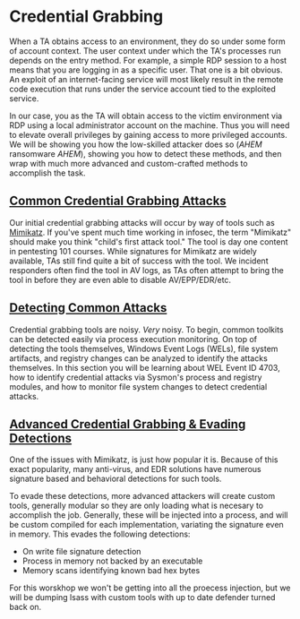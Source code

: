# Credential Grabbing

When a TA obtains access to an environment, they do so under some form of account context. The user context under which the TA's processes run depends on the entry method. For example, a simple RDP session to a host means that you are logging in as a specific user. That one is a bit obvious. An exploit of an internet-facing service will most likely result in the remote code execution that runs under the service account tied to the exploited service.

In our case, you as the TA will obtain access to the victim environment via RDP using a local administrator account on the machine. Thus you will need to elevate overall privileges by gaining access to more privileged accounts. We will be showing you how the low-skilled attacker does so (*AHEM* ransomware *AHEM*), showing you how to detect these methods, and then wrap with much more advanced and custom-crafted methods to accomplish the task.

## [Common Credential Grabbing Attacks](./1_credentual_grabbing/README.md)

Our initial credential grabbing attacks will occur by way of tools such as [Mimikatz](https://github.com/gentilkiwi/mimikatz). If you've spent much time working in infosec, the term "Mimikatz" should make you think "child's first attack tool." The tool is day one content in pentesting 101 courses. While signatures for Mimikatz are widely available, TAs still find quite a bit of success with the tool. We incident responders often find the tool in AV logs, as TAs often attempt to bring the tool in before they are even able to disable AV/EPP/EDR/etc.

## [Detecting Common Attacks](./2_detection_credential_grabbing/README.md)

Credential grabbing tools are noisy. _Very_ noisy. To begin, common toolkits can be detected easily via process execution monitoring. On top of detecting the tools themselves, Windows Event Logs (WELs), file system artifacts, and registry changes can be analyzed to identify the attacks themselves. In this section you will be learning about WEL Event ID 4703, how to identify credential attacks via Sysmon's process and registry modules, and how to monitor file system changes to detect credential attacks.

## [Advanced Credential Grabbing & Evading Detections](./3_advanced_credential_grabbing/README.md)

One of the issues with Mimikatz, is just how popular it is.  Because of this exact popularity, many anti-virus, and EDR solutions have numerous signature based and behavioral detections for such tools.

To evade these detections, more advanced attackers will create custom tools, generally modular so they are only loading what is necesary to accomplish the job.  Generally, these will be injected into a process, and will be custom compiled for each implementation, variating the signature even in memory.  This evades the following detections:
- On write file signature detection
- Process in memory not backed by an executable
- Memory scans identifying known bad hex bytes

For this worskhop we won't be getting into all the proecess injection, but we will be dumping lsass with custom tools with up to date defender turned back on.
